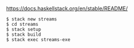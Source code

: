 https://docs.haskellstack.org/en/stable/README/

```
$ stack new streams
$ cd streams
$ stack setup
$ stack build
$ stack exec streams-exe
```

